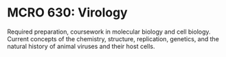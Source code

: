 # MCRO 630: Virology

Required preparation, coursework in molecular biology and cell biology. Current concepts of the chemistry, structure, replication, genetics, and the natural history of animal viruses and their host cells.